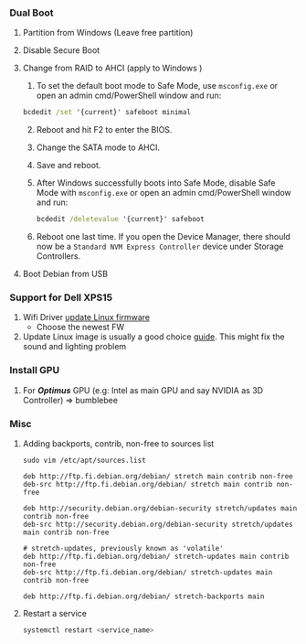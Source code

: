 ### Dual Boot
1. Partition from Windows (Leave free partition)
1. Disable Secure Boot
1. Change from RAID to AHCI (apply to Windows )
    1. To set the default boot mode to Safe Mode, use `msconfig.exe` or open an admin cmd/PowerShell window and run:

    ```bat
    bcdedit /set '{current}' safeboot minimal
    ```

    2. Reboot and hit F2 to enter the BIOS.

    3. Change the SATA mode to AHCI.

    4. Save and reboot.

    5. After Windows successfully boots into Safe Mode, disable Safe Mode with `msconfig.exe` or open an admin cmd/PowerShell window and run:

        ```bat
        bcdedit /deletevalue '{current}' safeboot
        ```

    6. Reboot one last time. If you open the Device Manager, there should now be a `Standard NVM Express Controller` device under Storage Controllers.

1. Boot Debian from USB


### Support for Dell XPS15
1. Wifi Driver [update Linux firmware](https://www.dell.com/support/article/us/en/19/sln306440/killer-n1535-wireless-firmware-manual-update-guide-for-ubuntu-systems?lang=en)
    * Choose the newest FW
1. Update Linux image is usually a good choice [guide](https://wiki.debian.org/HowToUpgradeKernel). This might fix the sound and lighting problem


### Install GPU
1. For ***Optimus*** GPU (e.g: Intel as main GPU and say NVIDIA as 3D Controller) => bumblebee

### Misc
1. Adding backports, contrib, non-free to sources list
    ```
    sudo vim /etc/apt/sources.list
    ```
    ```
    deb http://ftp.fi.debian.org/debian/ stretch main contrib non-free
    deb-src http://ftp.fi.debian.org/debian/ stretch main contrib non-free

    deb http://security.debian.org/debian-security stretch/updates main contrib non-free
    deb-src http://security.debian.org/debian-security stretch/updates main contrib non-free

    # stretch-updates, previously known as 'volatile'
    deb http://ftp.fi.debian.org/debian/ stretch-updates main contrib non-free
    deb-src http://ftp.fi.debian.org/debian/ stretch-updates main contrib non-free

    deb http://ftp.fi.debian.org/debian/ stretch-backports main  
    ```

1. Restart a service
    ```bash
    systemctl restart <service_name>
    ```
